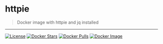 httpie
======

> Docker image with httpie and jq installed
___

[![License](http://img.shields.io/:license-mit-blue.svg)](http://doge.mit-license.org) [![Docker Stars](https://img.shields.io/docker/stars/blacktop/httpie.svg)](https://store.docker.com/community/images/blacktop/httpie) [![Docker Pulls](https://img.shields.io/docker/pulls/blacktop/httpie.svg)](https://store.docker.com/community/images/blacktop/httpie) [![Docker Image](https://img.shields.io/badge/docker%20image-66.4MB-blue.svg)](https://store.docker.com/community/images/blacktop/httpie)

